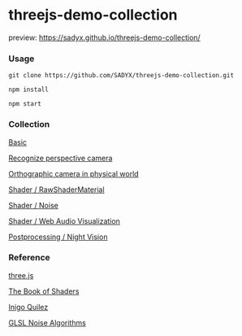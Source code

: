 # threejs-demo-collection

preview: https://sadyx.github.io/threejs-demo-collection/

### Usage
```
git clone https://github.com/SADYX/threejs-demo-collection.git

npm install

npm start
```

### Collection
[Basic](https://sadyx.github.io/threejs-demo-collection/demos/basic.html)

[Recognize perspective camera](https://sadyx.github.io/threejs-demo-collection/demos/recognize_perspective_camera.html)

[Orthographic camera in physical world](https://sadyx.github.io/threejs-demo-collection/demos/orthographic_camera_in_physical_world.html)

[Shader / RawShaderMaterial](https://sadyx.github.io/threejs-demo-collection/demos/shader@rawShaderMaterial.html)

[Shader / Noise](https://sadyx.github.io/threejs-demo-collection/demos/shader@noise.html)

[Shader / Web Audio Visualization](https://sadyx.github.io/threejs-demo-collection/demos/shader@web_audio_visualization.html)

[Postprocessing / Night Vision](https://sadyx.github.io/threejs-demo-collection/demos/postprocessing@night_vision.html)

### Reference
[three.js](https://github.com/mrdoob/three.js)

[The Book of Shaders](https://thebookofshaders.com/)

[Inigo Quilez ](https://iquilezles.org/)

[GLSL Noise Algorithms](https://gist.github.com/patriciogonzalezvivo/670c22f3966e662d2f83)

